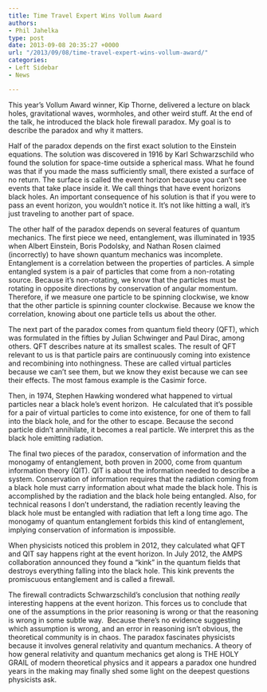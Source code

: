 ```yaml
---
title: Time Travel Expert Wins Vollum Award
authors:
- Phil Jahelka
type: post
date: 2013-09-08 20:35:27 +0000
url: "/2013/09/08/time-travel-expert-wins-vollum-award/"
categories:
- Left Sidebar
- News

---
```

This year’s Vollum Award winner, Kip Thorne, delivered a lecture on black holes, gravitational waves, wormholes, and other weird stuff. At the end of the talk, he introduced the black hole firewall paradox. My goal is to describe the paradox and why it matters.

Half of the paradox depends on the first exact solution to the Einstein equations. The solution was discovered in 1916 by Karl Schwarzschild who found the solution for space-time outside a spherical mass. What he found was that if you made the mass sufficiently small, there existed a surface of no return. The surface is called the event horizon because you can’t see events that take place inside it. We call things that have event horizons black holes. An important consequence of his solution is that if you were to pass an event horizon, you wouldn’t notice it. It’s not like hitting a wall, it’s just traveling to another part of space.

The other half of the paradox depends on several features of quantum mechanics. The first piece we need, entanglement, was illuminated in 1935 when Albert Einstein, Boris Podolsky, and Nathan Rosen claimed (incorrectly) to have shown quantum mechanics was incomplete. Entanglement is a correlation between the properties of particles. A simple entangled system is a pair of particles that come from a non-rotating source. Because it’s non-rotating, we know that the particles must be rotating in opposite directions by conservation of angular momentum. Therefore, if we measure one particle to be spinning clockwise, we know that the other particle is spinning counter clockwise. Because we know the correlation, knowing about one particle tells us about the other.

The next part of the paradox comes from quantum field theory (QFT), which was formulated in the fifties by Julian Schwinger and Paul Dirac, among others. QFT describes nature at its smallest scales. The result of QFT relevant to us is that particle pairs are continuously coming into existence and recombining into nothingness. These are called virtual particles because we can’t see them, but we know they exist because we can see their effects. The most famous example is the Casimir force.

Then, in 1974, Stephen Hawking wondered what happened to virtual particles near a black hole’s event horizon.  He calculated that it’s possible for a pair of virtual particles to come into existence, for one of them to fall into the black hole, and for the other to escape. Because the second particle didn’t annihilate, it becomes a real particle. We interpret this as the black hole emitting radiation.

The final two pieces of the paradox, conservation of information and the monogamy of entanglement, both proven in 2000, come from quantum information theory (QIT). QIT is about the information needed to describe a system. Conservation of information requires that the radiation coming from a black hole must carry information about what made the black hole. This is accomplished by the radiation and the black hole being entangled. Also, for technical reasons I don’t understand, the radiation recently leaving the black hole must be entangled with radiation that left a long time ago. The monogamy of quantum entanglement forbids this kind of entanglement, implying conservation of information is impossible.

When physicists noticed this problem in 2012, they calculated what QFT and QIT say happens right at the event horizon. In July 2012, the AMPS collaboration announced they found a “kink” in the quantum fields that destroys everything falling into the black hole. This kink prevents the promiscuous entanglement and is called a firewall.

The firewall contradicts Schwarzschild’s conclusion that nothing _really_ interesting happens at the event horizon. This forces us to conclude that one of the assumptions in the prior reasoning is wrong or that the reasoning is wrong in some subtle way.  Because there’s no evidence suggesting which assumption is wrong, and an error in reasoning isn’t obvious, the theoretical community is in chaos. The paradox fascinates physicists because it involves general relativity and quantum mechanics. A theory of how general relativity and quantum mechanics get along is THE HOLY GRAIL of modern theoretical physics and it appears a paradox one hundred years in the making may finally shed some light on the deepest questions physicists ask.